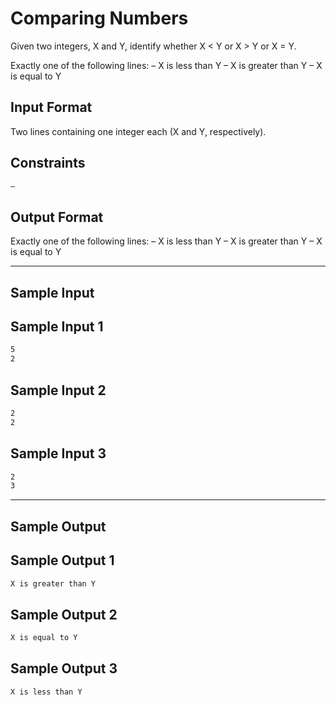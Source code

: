# Comparing Numbers

Given two integers, X and Y, identify whether X < Y or X > Y or X = Y.

Exactly one of the following lines:
– X is less than Y
– X is greater than Y
– X is equal to Y

## Input Format

Two lines containing one integer each (X and Y, respectively).


## Constraints

```abc
–
```

## Output Format

Exactly one of the following lines:
– X is less than Y
– X is greater than Y
– X is equal to Y

---

## Sample Input

## Sample Input 1

```abc
5  
2  
```

## Sample Input 2

```abc
2
2  
```

## Sample Input 3

```abc
2
3  
```

---

## Sample Output

## Sample Output 1

```abc
X is greater than Y  
```

## Sample Output 2

```abc
X is equal to Y   
```

## Sample Output 3

```abc
X is less than Y  
```
